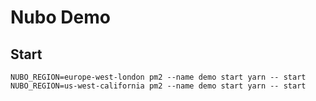 # Nubo Demo

## Start

```
NUBO_REGION=europe-west-london pm2 --name demo start yarn -- start
NUBO_REGION=us-west-california pm2 --name demo start yarn -- start
```
